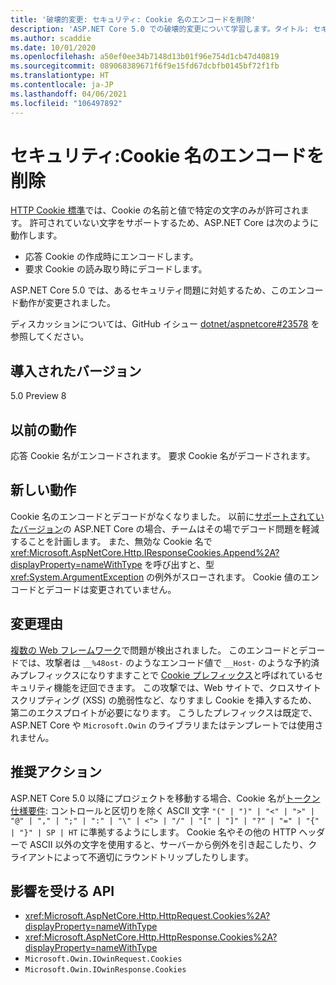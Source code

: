 ```yaml
---
title: '破壊的変更: セキュリティ: Cookie 名のエンコードを削除'
description: 'ASP.NET Core 5.0 での破壊的変更について学習します。タイトル: セキュリティ: Cookie 名のエンコードを削除'
ms.author: scaddie
ms.date: 10/01/2020
ms.openlocfilehash: a50ef0ee34b7148d13b01f96e754d1cb47d40819
ms.sourcegitcommit: 089068389671f6f9e15fd67dcbfb0145bf72f1fb
ms.translationtype: HT
ms.contentlocale: ja-JP
ms.lasthandoff: 04/06/2021
ms.locfileid: "106497892"
---
```

# <a name="security-cookie-name-encoding-removed"></a>セキュリティ:Cookie 名のエンコードを削除

[HTTP Cookie 標準](https://tools.ietf.org/html/rfc6265#section-4.1.1)では、Cookie の名前と値で特定の文字のみが許可されます。 許可されていない文字をサポートするため、ASP.NET Core は次のように動作します。

* 応答 Cookie の作成時にエンコードします。
* 要求 Cookie の読み取り時にデコードします。

ASP.NET Core 5.0 では、あるセキュリティ問題に対処するため、このエンコード動作が変更されました。

ディスカッションについては、GitHub イシュー [dotnet/aspnetcore#23578](https://github.com/dotnet/aspnetcore/issues/23578) を参照してください。

## <a name="version-introduced"></a>導入されたバージョン

5.0 Preview 8

## <a name="old-behavior"></a>以前の動作

応答 Cookie 名がエンコードされます。 要求 Cookie 名がデコードされます。

## <a name="new-behavior"></a>新しい動作

Cookie 名のエンコードとデコードがなくなりました。 以前に[サポートされていたバージョン](https://dotnet.microsoft.com/platform/support/policy/dotnet-core)の ASP.NET Core の場合、チームはその場でデコード問題を軽減することを計画します。 また、無効な Cookie 名で <xref:Microsoft.AspNetCore.Http.IResponseCookies.Append%2A?displayProperty=nameWithType> を呼び出すと、型 <xref:System.ArgumentException> の例外がスローされます。 Cookie 値のエンコードとデコードは変更されていません。

## <a name="reason-for-change"></a>変更理由

[複数の Web フレームワーク](https://github.com/advisories/GHSA-j6w9-fv6q-3q52)で問題が検出されました。 このエンコードとデコードでは、攻撃者は `__%48ost-` のようなエンコード値で `__Host-` のような予約済みプレフィックスになりすますことで [Cookie プレフィックス](https://tools.ietf.org/html/draft-ietf-httpbis-cookie-prefixes-00)と呼ばれているセキュリティ機能を迂回できます。 この攻撃では、Web サイトで、クロスサイト スクリプティング (XSS) の脆弱性など、なりすまし Cookie を挿入するため、第二のエクスプロイトが必要になります。 こうしたプレフィックスは既定で、ASP.NET Core や `Microsoft.Owin` のライブラリまたはテンプレートでは使用されません。

## <a name="recommended-action"></a>推奨アクション

ASP.NET Core 5.0 以降にプロジェクトを移動する場合、Cookie 名が[トークン仕様要件](https://tools.ietf.org/html/rfc2616#section-2.2): コントロールと区切りを除く ASCII 文字 `"(" | ")" | "<" | ">" | "@" | "," | ";" | ":" | "\" | <"> | "/" | "[" | "]" | "?" | "=" | "{" | "}" | SP | HT` に準拠するようにします。 Cookie 名やその他の HTTP ヘッダーで ASCII 以外の文字を使用すると、サーバーから例外を引き起こしたり、クライアントによって不適切にラウンドトリップしたりします。

## <a name="affected-apis"></a>影響を受ける API

- <xref:Microsoft.AspNetCore.Http.HttpRequest.Cookies%2A?displayProperty=nameWithType>
- <xref:Microsoft.AspNetCore.Http.HttpResponse.Cookies%2A?displayProperty=nameWithType>
- `Microsoft.Owin.IOwinRequest.Cookies`
- `Microsoft.Owin.IOwinResponse.Cookies`

<!--

### Category

ASP.NET Core

### Affected APIs

- `Overload:Microsoft.AspNetCore.Http.HttpRequest.Cookies`
- `Overload:Microsoft.AspNetCore.Http.HttpResponse.Cookies`
- `P:Microsoft.Owin.IOwinRequest.Cookies`
- `P:Microsoft.Owin.IOwinResponse.Cookies`

-->
